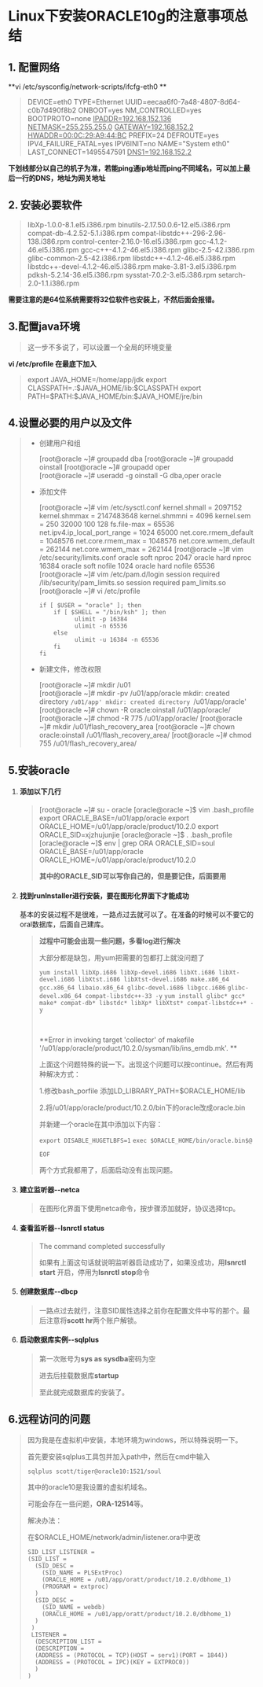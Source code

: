 # Linux下安装ORACLE10g的注意事项总结

## 1. 配置网络

**vi /etc/sysconfig/network-scripts/ifcfg-eth0 **

> DEVICE=eth0
> TYPE=Ethernet
> UUID=eecaa6f0-7a48-4807-8d64-c0b7d490f8b2
> ONBOOT=yes
> NM_CONTROLLED=yes
> BOOTPROTO=none
> <u>IPADDR=192.168.152.136</u>
> <u>NETMASK=255.255.255.0</u>
> <u>GATEWAY=192.168.152.2</u>
> <u>HWADDR=00:0C:29:A9:44:BC</u>
> PREFIX=24
> DEFROUTE=yes
> IPV4_FAILURE_FATAL=yes
> IPV6INIT=no
> NAME="System eth0"
> LAST_CONNECT=1495547591
> <u>DNS1=192.168.152.2</u>

**下划线部分以自己的机子为准，若能ping通ip地址而ping不同域名，可以加上最后一行的DNS，地址为网关地址**

## 2. 安装必要软件

> libXp-1.0.0-8.1.el5.i386.rpm
> binutils-2.17.50.0.6-12.el5.i386.rpm
> compat-db-4.2.52-5.1.i386.rpm
> compat-libstdc++-296-2.96-138.i386.rpm
> control-center-2.16.0-16.el5.i386.rpm
> gcc-4.1.2-46.el5.i386.rpm
> gcc-c++-4.1.2-46.el5.i386.rpm
> glibc-2.5-42.i386.rpm
> glibc-common-2.5-42.i386.rpm
> libstdc++-4.1.2-46.el5.i386.rpm
> libstdc++-devel-4.1.2-46.el5.i386.rpm
> make-3.81-3.el5.i386.rpm
> pdksh-5.2.14-36.el5.i386.rpm
> sysstat-7.0.2-3.el5.i386.rpm
> setarch-2.0-1.1.i386.rpm

**需要注意的是64位系统需要将32位软件也安装上，不然后面会报错。**

## 3.配置java环境

> 这一步不多说了，可以设置一个全局的环境变量

**vi /etc/profile  在最底下加入**

> export JAVA_HOME=/home/app/jdk
> export CLASSPATH=.:\$JAVA_HOME/lib:$CLASSPATH
> export PATH=\$PATH:\$JAVA_HOME/bin:\$JAVA_HOME/jre/bin



## 4.设置必要的用户以及文件

> - 创建用户和组
>
>   [root@oracle ~]# groupadd dba
>   [root@oracle ~]# groupadd oinstall
>   [root@oracle ~]# groupadd oper   
>   [root@oracle ~]# useradd -g oinstall -G dba,oper oracle
>
> - 添加文件
>
>   [root@oracle ~]# vim /etc/sysctl.conf
>   kernel.shmall = 2097152
>   kernel.shmmax = 2147483648
>   kernel.shmmni = 4096
>   kernel.sem = 250 32000 100 128
>   fs.file-max = 65536
>   net.ipv4.ip_local_port_range = 1024 65000
>   net.core.rmem_default = 1048576
>   net.core.rmem_max = 1048576
>   net.core.wmem_default = 262144
>   net.core.wmem_max = 262144
>   [root@oracle ~]# vim /etc/security/limits.conf
>   oracle              soft    nproc   2047
>   oracle              hard    nproc   16384
>   oracle              soft    nofile  1024
>   oracle              hard    nofile  65536
>   [root@oracle ~]# vim /etc/pam.d/login
>   session    required     /lib/security/pam_limits.so
>   session    required     pam_limits.so
>   [root@oracle ~]# vi /etc/profile
>
>   ```shell
>   if [ $USER = "oracle" ]; then
>   	if [ $SHELL = "/bin/ksh" ]; then
>             ulimit -p 16384
>             ulimit -n 65536
>       else
>             ulimit -u 16384 -n 65536
>       fi
>   fi
>   ```
>
> - 新建文件，修改权限
>
>   [root@oracle ~]# mkdir /u01   
>   [root@oracle ~]# mkdir -pv /u01/app/oracle
>   mkdir: created directory `/u01/app'
>   mkdir: created directory `/u01/app/oracle'
>   [root@oracle ~]# chown -R oracle:oinstall /u01/app/oracle/
>   [root@oracle ~]# chmod -R 775 /u01/app/oracle/
>   [root@oracle ~]# mkdir /u01/flash_recovery_area
>   [root@oracle ~]# chown oracle:oinstall /u01/flash_recovery_area/
>   [root@oracle ~]# chmod 755 /u01/flash_recovery_area/

## 5.安装oracle

1. #### 添加以下几行

   > [root@oracle ~]# su - oracle
   > [oracle@oracle ~]$ vim .bash_profile
   > export ORACLE_BASE=/u01/app/oracle
   > export ORACLE_HOME=/u01/app/oracle/product/10.2.0
   > export ORACLE_SID=xjzhujunjie
   > [oracle@oracle ~]$ . .bash_profile
   > [oracle@oracle ~]$ env | grep ORA
   > ORACLE_SID=soul
   > ORACLE_BASE=/u01/app/oracle
   > ORACLE_HOME=/u01/app/oracle/product/10.2.0
   >
   > **其中的ORACLE_SID可以写你自己的，但是要记住，后面要用**

2. #### 找到runInstaller进行安装，要在图形化界面下才能成功

   基本的安装过程不是很难，一路点过去就可以了。在准备的时候可以不要它的oral数据库，后面自己建库。

   > **过程中可能会出现一些问题，多看log进行解决**
   >
   > 大部分都是缺包，用yum把需要的包都打上就没问题了
   >
   >  `yum install libXp.i686 libXp-devel.i686 libXt.i686 libXt-devel.i686 libXtst.i686 libXtst-devel.i686 make.x86_64 gcc.x86_64 libaio.x86_64 glibc-devel.i686 libgcc.i686`
   > `glibc-devel.x86_64 compat-libstdc++-33 -y`
   > `yum install glibc* gcc* make* compat-db* libstdc* libXp* libXtst* compat-libstdc++* -y` 
   >
   > ​
   >
   > **Error in invoking target 'collector' of makefile '/u01/app/oracle/product/10.2.0/sysman/lib/ins_emdb.mk'. **
   >
   > 上面这个问题特殊的说一下。出现这个问题可以按continue。然后有两种解决方式：
   >
   > 1.修改bash_porfile 添加LD_LIBRARY_PATH=$ORACLE_HOME/lib
   >
   > 2.将/u01/app/oracle/product/10.2.0/bin下的oracle改成oracle.bin
   >
   > 并新建一个oracle在其中添加以下内容：
   >
   > `export DISABLE_HUGETLBFS=1`
   > `exec $ORACLE_HOME/bin/oracle.bin$@`
   >
   > `EOF`
   >
   > 两个方式我都用了，后面启动没有出现问题。

3. #### 建立监听器--netca

   > 在图形化界面下使用netca命令，按步骤添加就好，协议选择tcp。

4. #### 查看监听器--lsnrctl status

   > The command completed successfully
   >
   > 如果有上面这句话就说明监听器启动成功了，如果没成功，用**lsnrctl start** 开启，停用为**lsnrctl stop**命令

5. #### 创建数据库--dbcp

   > 一路点过去就行，注意SID属性选择之前你在配置文件中写的那个。最后注意将**scott hr**两个账户解锁。

6. #### 启动数据库实例--sqlplus

   > 第一次账号为**sys as sysdba**密码为空
   >
   > 进去后挂载数据库**startup**
   >
   > 至此就完成数据库的安装了。

## 6.远程访问的问题

> 因为我是在虚拟机中安装，本地环境为windows，所以特殊说明一下。
>
> 首先要安装sqlplus工具包并加入path中，然后在cmd中输入
>
> `sqlplus scott/tiger@oracle10:1521/soul`
>
> 其中的oracle10是我设置的虚拟机域名。
>
> 可能会存在一些问题，**ORA-12514**等。
>
> 解决办法：
>
> 在$ORACLE_HOME/network/admin/listener.ora中更改
>
> 
>
> ```shell
> SID_LIST_LISTENER =  
> (SID_LIST =  
>   (SID_DESC =  
>     (SID_NAME = PLSExtProc)  
>     (ORACLE_HOME = /u01/app/oratt/product/10.2.0/dbhome_1)  
>     (PROGRAM = extproc)  
>   )  
>   (SID_DESC =  
>     (SID_NAME = webdb)  
>     (ORACLE_HOME = /u01/app/oratt/product/10.2.0/dbhome_1)  
>   )  
>  )
>  LISTENER =  
>   (DESCRIPTION_LIST =  
>   (DESCRIPTION =  
>   (ADDRESS = (PROTOCOL = TCP)(HOST = serv1)(PORT = 1844))  
>   (ADDRESS = (PROTOCOL = IPC)(KEY = EXTPROC0))  
> 	)  
> )  
> ```